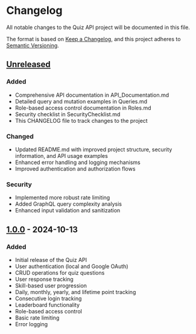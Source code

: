 # Changelog

All notable changes to the Quiz API project will be documented in this file.

The format is based on [Keep a Changelog](https://keepachangelog.com/en/1.0.0/),
and this project adheres to [Semantic Versioning](https://semver.org/spec/v2.0.0.html).

## [Unreleased]

### Added

- Comprehensive API documentation in API_Documentation.md
- Detailed query and mutation examples in Queries.md
- Role-based access control documentation in Roles.md
- Security checklist in SecurityChecklist.md
- This CHANGELOG file to track changes to the project

### Changed

- Updated README.md with improved project structure, security information, and API usage examples
- Enhanced error handling and logging mechanisms
- Improved authentication and authorization flows

### Security

- Implemented more robust rate limiting
- Added GraphQL query complexity analysis
- Enhanced input validation and sanitization

## [1.0.0] - 2024-10-13

### Added

- Initial release of the Quiz API
- User authentication (local and Google OAuth)
- CRUD operations for quiz questions
- User response tracking
- Skill-based user progression
- Daily, monthly, yearly, and lifetime point tracking
- Consecutive login tracking
- Leaderboard functionality
- Role-based access control
- Basic rate limiting
- Error logging

[Unreleased]: https://github.com/your-username/quiz-api/compare/v1.0.0...HEAD
[1.0.0]: https://github.com/your-username/quiz-api/releases/tag/v1.0.0
